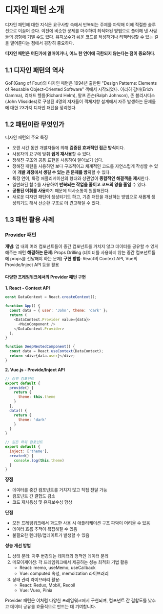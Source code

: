 # 디자인 패턴 소개

디자인 패턴에 대한 지식은 요구사항 속에서 반복되는 주제를 파악해 이에 적절한 솔루션으로 이끌어 준다.
이전에 비슷한 문제를 마주하여 최적화된 방법으로 풀이해 낸 사람들의 경험에 기댈 수도 있다.
유지보수가 쉬운 코드를 작성하거나 리팩터링할 수 있는 길을 열어준다는 점에서 굉장히 중요하다.

**디자인 패턴은 어딘가에 얽매이거나, 어느 한 언어에 국한되지 않는다는 점이 중요하다.**

## 1.1 디자인 패턴의 역사

GoF(Gang of Four)의 디자인 패턴은 1994년 출판된 "Design Patterns: Elements of Reusable Object-Oriented Software" 책에서 시작되었다.
이리히 감마(Erich Gamma), 리처드 헬름(Richard Helm), 랄프 존슨(Ralph Johnson), 존 블리시디스(John Vlissides)로 구성된 4명의 저자들이 객체지향 설계에서 자주 발생하는 문제들에 대한 23가지 디자인 패턴을 정리했다.

## 1.2 패턴이란 무엇인가

디자인 패턴의 주요 특징

- 오랜 시간 동안 개발자들에 의해 **검증된 효과적인 접근 방식**이다.
- 사용자의 요구에 맞춰 **쉽게 재사용**할 수 있다.
- 정해진 구조와 공통 표현을 사용하여 알아보기 쉽다.
- 정해진 패턴을 사용하면 보다 구조적이고 체계적인 코드를 자연스럽게 작성할 수 있어 **개발 과정에서 생길 수 있는 큰 문제를 방지**할 수 있다.
- 특정 언어, 특정 애플리케이션의 형태와 상관없이 **종합적인 해결책을 제시**한다.
- 일반화된 함수를 사용하여 **반복되는 작업을 줄이고 코드의 양을 줄일** 수 있다.
- **공통된 어휘를 사용**하기 때문에 의사소통이 원활해진다.
- 새로운 디자인 패턴이 생성되기도 하고, 기존 패턴을 개선하는 방법으로 새롭게 생성되기도 해서 선순환 구조로 더 견고해질 수 있다.

## 1.3 패턴 활용 사례

### Provider 패턴

**개념**: 앱 내의 여러 컴포넌트들이 중간 컴포넌트를 거치지 않고 데이터를 공유할 수 있게 해주는 패턴
**해결하는 문제**: Props Drilling (데이터를 사용하지 않는 중간 컴포넌트들에 props를 전달해야 하는 문제)
**구현 방법**: React의 Context API, Vue의 Provide/Inject API 등을 활용

#### 다양한 프레임워크에서의 Provider 패턴 구현

**1. React - Context API**
```javascript
const DataContext = React.createContext();

function App() {
  const data = { user: 'John', theme: 'dark' };
  return (
    <DataContext.Provider value={data}>
      <MainComponent />
    </DataContext.Provider>
  );
}

function DeepNestedComponent() {
  const data = React.useContext(DataContext);
  return <div>{data.user}</div>;
}
```

**2. Vue.js - Provide/Inject API**
```javascript
// 상위 컴포넌트
export default {
  provide() {
    return {
      theme: this.theme
    }
  },
  data() {
    return {
      theme: 'dark'
    }
  }
}

// 깊은 하위 컴포넌트
export default {
  inject: ['theme'],
  created() {
    console.log(this.theme)
  }
}
```

**장점**
- 데이터를 중간 컴포넌트를 거치지 않고 직접 전달 가능
- 컴포넌트 간 결합도 감소
- 코드 재사용성 및 유지보수성 향상

**단점**
- 모든 프레임워크에서 과도한 사용 시 애플리케이션 구조 파악이 어려울 수 있음
- 데이터 흐름 추적이 복잡해질 수 있음
- 불필요한 렌더링/업데이트가 발생할 수 있음

**성능 개선 방법**
1. 상태 분리: 자주 변경되는 데이터와 정적인 데이터 분리
2. 메모이제이션: 각 프레임워크에서 제공하는 성능 최적화 기법 활용
   - React: memo, useMemo, useCallback
   - Vue: computed 속성, memoization 라이브러리
3. 상태 관리 라이브러리 활용:
   - React: Redux, MobX, Recoil
   - Vue: Vuex, Pinia

Provider 패턴은 이처럼 다양한 프레임워크에서 구현되며, 컴포넌트 간 결합도를 낮추고 데이터 공유를 효율적으로 만드는 데 기여합니다.
